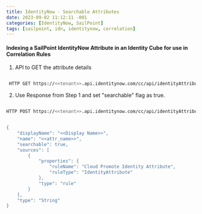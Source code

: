 ```yaml
---
title: IdentityNow - Searchable Attributes
date: 2023-09-02 11:12:11 -001
categories: [IdentityNow, SailPoint]
tags: [sailpoint, idn, identitynow, correlation]
---
```


#### Indexing a SailPoint IdentityNow Attribute in an Identity Cube for use in Correlation Rules

1. API to GET the attribute details

```bash

 HTTP GET https://<<tenant>>.api.identitynow.com/cc/api/identityAttribute/get?name=<<attr_name>>

```

2. Use Response from Step 1 and set "searchable" flag as true.

```bash

HTTP POST https://<<tenant>>.api.identitynow.com/cc/api/identityAttribute/get?name=<<attr_name>>


{
    "displayName": "<<Display Name>>",
    "name": "<<attr_name>>",
    "searchable": true,
    "sources": [
        {
            "properties": {
                "ruleName": "Cloud Promote Identity Attribute",
                "ruleType": "IdentityAttribute"
            },
            "type": "rule"
        }
    ],
    "type": "String"
}


```